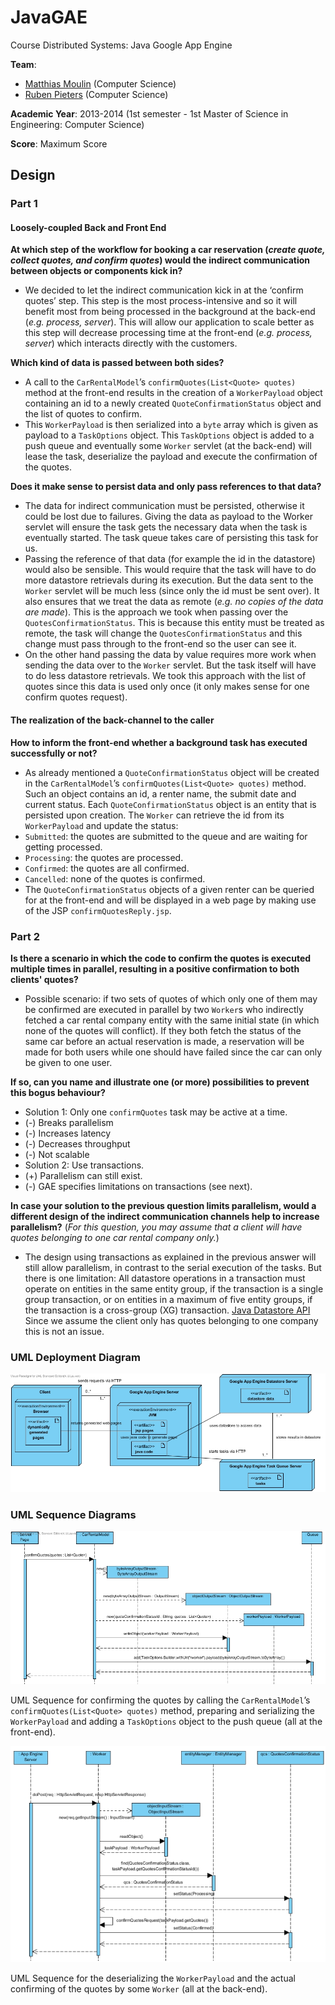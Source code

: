 # JavaGAE
Course Distributed Systems: Java Google App Engine

**Team**:
* [Matthias Moulin](https://github.com/matt77hias) (Computer Science)
* [Ruben Pieters](https://github.com/rubenpieters) (Computer Science)

**Academic Year**: 2013-2014 (1st semester - 1st Master of Science in Engineering: Computer Science)

**Score**: Maximum Score

## Design

### Part 1

#### Loosely-coupled Back and Front End
**At which step of the workflow for booking a car reservation (*create quote, collect quotes, and confirm quotes*) would the indirect communication between objects or components kick in?**
*	We decided to let the indirect communication kick in at the ‘confirm quotes’ step. This step is the most process-intensive and so it will benefit most from being processed in the background at the back-end (*e.g. process, server*). This will allow our application to scale better as this step will decrease processing time at the front-end (*e.g. process, server*) which interacts directly with the customers.

**Which kind of data is passed between both sides?**
*	A call to the `CarRentalModel`’s `confirmQuotes(List<Quote> quotes)` method at the  front-end results in the creation of a `WorkerPayload` object containing an id to a newly created `QuoteConfirmationStatus` object and the list of quotes to confirm.
* This `WorkerPayload` is then serialized into a `byte` array which is given as payload to a `TaskOptions` object. This `TaskOptions` object is added to a push queue and eventually some `Worker` servlet (at the back-end) will lease the task, deserialize the payload and execute the confirmation of the quotes.

**Does it make sense to persist data and only pass references to that data?**
*	The data for indirect communication must be persisted, otherwise it could be lost due to failures. Giving the data as payload to the Worker servlet will ensure the task gets the necessary data when the task is eventually started. The task queue takes care of persisting this task for us.
*	Passing the reference of that data (for example the id in the datastore) would also be sensible. This would require that the task will have to do more datastore retrievals during its execution. But the data sent to the `Worker` servlet will be much less (since only the id must be sent over). It also ensures that we treat the data as remote (*e.g. no copies of the data are made*). This is the approach we took when passing over the `QuotesConfirmationStatus`. This is because this entity must be treated as remote, the task will change the `QuotesConfirmationStatus` and this change must pass through to the front-end so the user can see it.
*	On the other hand passing the data by value requires more work when sending the data over to the `Worker` servlet. But the task itself will have to do less datastore retrievals. We took this approach with the list of quotes since this data is used only once (it only makes sense for one confirm quotes request).

#### The realization of the back-channel to the caller
**How to inform the front-end whether a background task has executed successfully or not?**
*	As already mentioned a `QuoteConfirmationStatus` object will be created in the `CarRentalModel`’s `confirmQuotes(List<Quote> quotes)` method. Such an object contains an id, a renter name, the submit date and current status. Each `QuoteConfirmationStatus` object is an entity that is persisted upon creation. The `Worker` can retrieve the id from its `WorkerPayload` and update the status:
  *	`Submitted`: the quotes are submitted to the queue and are waiting for getting processed.
  *	`Processing`: the quotes are processed.
  *	`Confirmed`: the quotes are all confirmed.
  *	`Cancelled`: none of the quotes is confirmed.
*	The `QuoteConfirmationStatus` objects of a given renter can be queried for at the front-end and will be displayed in a web page by making use of the JSP `confirmQuotesReply.jsp`.

### Part 2

**Is there a scenario in which the code to confirm the quotes is executed multiple times in parallel, resulting in a positive confirmation to both clients' quotes?**
* Possible scenario: if two sets of quotes of which only one of them may be confirmed are executed in parallel by two `Worker`s who indirectly fetched a car rental company entity with the same initial state (in which none of the quotes will conflict). If they both fetch the status of the same car before an actual reservation is made, a reservation will be made for both users while one should have failed since the car can only be given to one user.

**If so, can you name and illustrate one (or more) possibilities to prevent this bogus behaviour?**
*	Solution 1: Only one `confirmQuotes` task may be active at a time.
  *	(-) Breaks parallelism
  *	(-) Increases latency
  *	(-) Decreases throughput
  *	(-) Not scalable
*	Solution 2:  Use transactions.
  *	(+) Parallelism can still exist.
  *	(-) GAE specifies limitations on transactions (see next).

**In case your solution to the previous question limits parallelism, would a different design of the indirect communication channels help to increase parallelism?** (*For this question, you may assume that a client will have quotes belonging to one car rental company only.*)
*	The design using transactions as explained in the previous answer will still allow parallelism, in contrast to the serial execution of the tasks. But there is one limitation: All datastore operations in a transaction must operate on entities in the same entity group, if the transaction is a single group transaction, or on entities in a maximum of five entity groups, if the transaction is a cross-group (XG) transaction. [Java Datastore API](https://developers.google.com/appengine/docs/java/datastore/) Since we assume the client only has quotes belonging to one company this is not an issue.

### UML Deployment Diagram

<p align="center"><img src="https://github.com/matt77hias/JavaGAE/blob/master/res/UML Deployment Diagram.jpg" ></p>

### UML Sequence Diagrams

<p align="center"><img src="https://github.com/matt77hias/JavaGAE/blob/master/res/UML Sequence Diagram 1.png" ></p>

UML Sequence for confirming the quotes by calling the `CarRentalModel`’s `confirmQuotes(List<Quote> quotes)` method, preparing and serializing the `WorkerPayload` and adding a `TaskOptions` object to the push queue (all at the front-end).

<p align="center"><img src="https://github.com/matt77hias/JavaGAE/blob/master/res/UML Sequence Diagram 2.png" ></p>

UML Sequence for the deserializing the `WorkerPayload` and the actual confirming of the quotes by some `Worker` (all at the back-end).
